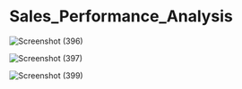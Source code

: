 # Sales_Performance_Analysis

![Screenshot (396)](https://user-images.githubusercontent.com/84106015/218896130-139a55c7-bf07-4474-a4f6-9c01db7d76cd.png)


![Screenshot (397)](https://user-images.githubusercontent.com/84106015/218896146-1fbb5782-1be7-4fcf-ab4e-0d4bda9a254d.png)


![Screenshot (399)](https://user-images.githubusercontent.com/84106015/218896174-a8875fb1-c72a-4667-a64a-1385a7ab86c0.png)
